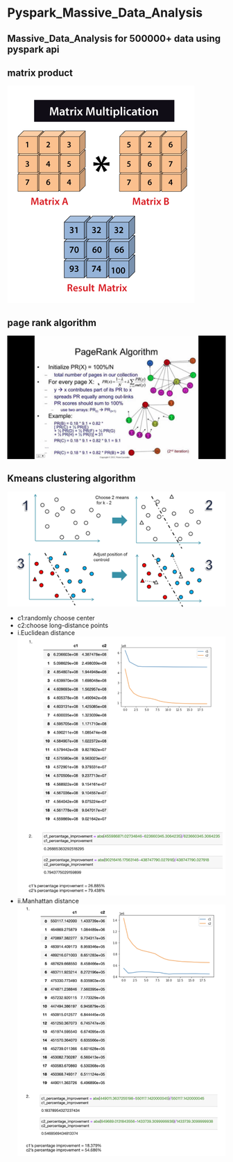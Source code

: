 # Pyspark_Massive_Data_Analysis

## Massive_Data_Analysis for 500000+ data using pyspark api

## matrix product
![Variable Declaration](/pyspark_img/matrix-multiplication.png)
## page rank algorithm
![Variable Declaration](/pyspark_img/pagerank.jpeg)
## Kmeans clustering algorithm
![Variable Declaration](/pyspark_img/K-Means-Clustering.png)
* c1:randomly choose center 
* c2:choose long-distance points
* i.Euclidean distance
![Variable Declaration](/pyspark_img/Euclidean.png)
* ii.Manhattan distance
![Variable Declaration](/pyspark_img/manhattan.png)
